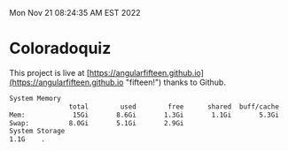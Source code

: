 Mon Nov 21 08:24:35 AM EST 2022

# Coloradoquiz


This project is live at [https://angularfifteen.github.io](https://angularfifteen.github.io "fifteen!") thanks to Github.

```bash
System Memory
               total        used        free      shared  buff/cache   available
Mem:            15Gi       8.6Gi       1.3Gi       1.1Gi       5.3Gi       5.2Gi
Swap:          8.0Gi       5.1Gi       2.9Gi
System Storage
1.1G	.
